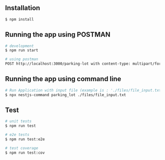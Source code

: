 ## Installation

```bash
$ npm install
```

## Running the app using POSTMAN

```bash
# development
$ npm run start

# using postman
POST http://localhost:3000/parking-lot with content-type: multipart/form-data, file AS name of uploaded file parameter
```

## Running the app using command line

```bash
# Run Application with input file (example is : './files/file_input.txt')
$ npx nestjs-command parking_lot ./files/file_input.txt
```

## Test

```bash
# unit tests
$ npm run test

# e2e tests
$ npm run test:e2e

# test coverage
$ npm run test:cov
```
